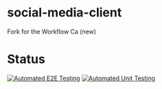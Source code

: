 # social-media-client

Fork for the Workflow Ca (new)

# Status

[![Automated E2E Testing](https://github.com/AdrianFred/social-media-client/actions/workflows/e2e-testing.yml/badge.svg)](https://github.com/AdrianFred/social-media-client/actions/workflows/e2e-testing.yml)
[![Automated Unit Testing](https://github.com/AdrianFred/social-media-client/actions/workflows/unit-test.yml/badge.svg)](https://github.com/AdrianFred/social-media-client/actions/workflows/unit-test.yml)
